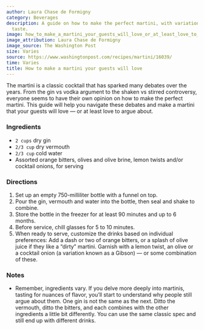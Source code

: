 ```yaml
---
author: Laura Chase de Formigny
category: Beverages
description: A guide on how to make the perfect martini, with variations to suit every
  taste.
image: how_to_make_a_martini_your_guests_will_love_or_at_least_love_to_argue_about.jpg
image_attribution: Laura Chase de Formigny
image_source: The Washington Post
size: Varies
source: https://www.washingtonpost.com/recipes/martini/16039/
time: Varies
title: How to make a martini your guests will love
---
```


The martini is a classic cocktail that has sparked many debates over the years. From the gin vs vodka argument to the shaken vs stirred controversy, everyone seems to have their own opinion on how to make the perfect martini. This guide will help you navigate these debates and make a martini that your guests will love — or at least love to argue about.

### Ingredients

* `2 cups` dry gin
* `2/3 cup` dry vermouth
* `2/3 cup` cold water
* Assorted orange bitters, olives and olive brine, lemon twists and/or cocktail onions, for serving

### Directions

1. Set up an empty 750-milliliter bottle with a funnel on top.
2. Pour the gin, vermouth and water into the bottle, then seal and shake to combine.
3. Store the bottle in the freezer for at least 90 minutes and up to 6 months.
4. Before service, chill glasses for 5 to 10 minutes.
5. When ready to serve, customize the drinks based on individual preferences: Add a dash or two of orange bitters, or a splash of olive juice if they like a “dirty” martini. Garnish with a lemon twist, an olive or a cocktail onion (a variation known as a Gibson) — or some combination of these.

### Notes

- Remember, ingredients vary. If you delve more deeply into martinis, tasting for nuances of flavor, you’ll start to understand why people still argue about them. One gin is not the same as the next. Ditto the vermouth, ditto the bitters, and each combines with the other ingredients a little bit differently. You can use the same classic spec and still end up with different drinks.